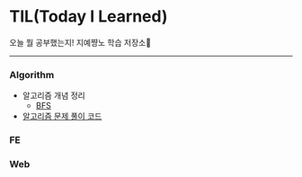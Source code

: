 # TIL(Today I Learned)
오늘 뭘 공부했는지! 지예쨩노 학습 저장소🎒

<hr/>


### Algorithm
  - 알고리즘 개념 정리
    - [BFS](https://github.com/Choozii/TIL/blob/main/Algorithm/%EC%9D%B4%EA%B2%83%EC%9D%B4%EC%BD%94%EB%94%A9%ED%85%8C%EC%8A%A4%ED%8A%B8%EB%8B%A4/BFS.md)
  - [알고리즘 문제 풀이 코드](https://github.com/Choozii/TIL/tree/main/Algorithm/ps)
### FE
 
### Web
